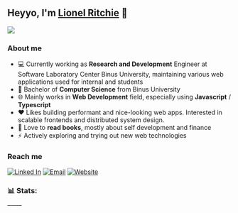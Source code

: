 ## Heyyo, I'm [Lionel Ritchie](https://ritchie.vercel.app/) 👋  

![](https://media.licdn.com/dms/image/D5616AQHqn5ZZoo74eQ/profile-displaybackgroundimage-shrink_350_1400/0/1679020975103?e=1688601600&v=beta&t=CUZXDsI4Ie4zAGsFXGFR5Ki3NdwZividyFOQDFBO5m0)

### About me  
- 💻 Currently working as **Research and Development** Engineer at Software Laboratory Center Binus University, maintaining various web applications used for internal and students
- 📕 Bachelor of **Computer Science** from Binus University
- 🌐 Mainly works in **Web Development** field, especially using **Javascript** / **Typescript** 
- ❤️ Likes building performant and nice-looking web apps. Interested in scalable frontends and distributed system design.  
- 📘 Love to **read books**, mostly about self development and finance
- ⚡ Actively exploring and trying out new web technologies

### Reach me
[![Linked In](https://img.shields.io/badge/LinkedIn-0A66C2?style=for-the-badge&logo=LinkedIn&logoColor=White)](https://www.linkedin.com/in/lionel-ritchie/)
[![Email](https://img.shields.io/badge/Email-EA4335?style=for-the-badge&logo=Gmail&logoColor=ffffff)](mailto:lionelrtchieee@gmail.com)
[![Website](https://img.shields.io/badge/Website-FF7139?style=for-the-badge&logo=Firefox&logoColor=ffffff)](http://ritchie.vercel.app/)

### 📊 Stats:

| <img align="center" src="https://github-readme-stats.vercel.app/api?username=lionelritchie29&show_icons=true&theme=buefy&hide_border=true" alt="" /> | <img align="center" src="https://github-readme-stats.vercel.app/api/top-langs/?username=lionelritchie29&layout=compact&theme=buefy&hide_border=true" alt="" /> |
| ----------------------------------------------------------------------------------------------------------------------------------------------- | --------------------------------------------------------------------------------------------------------------------------------------------------------- |
